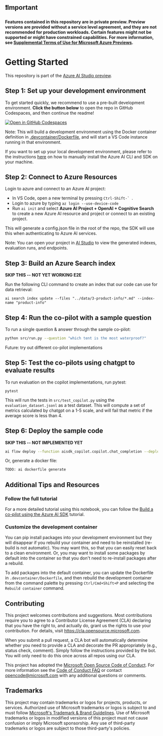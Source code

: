 ## ❗Important

**Features contained in this repository are in private preview. Preview versions are provided without a service level agreement, and they are not recommended for production workloads. Certain features might not be supported or might have constrained capabilities. For more information, see [Supplemental Terms of Use for Microsoft Azure Previews](https://azure.microsoft.com/en-us/support/legal/preview-supplemental-terms/).**

# Getting Started

This repository is part of the [Azure AI Studio preview](https://aka.ms/azureai/docs).

## Step 1: Set up your development environment

To get started quickly, we recommend to use a pre-built development environment. **Click the button below** to open the repo in GitHub Codespaces, and then continue the readme!

[![Open in GitHub Codespaces](https://github.com/codespaces/badge.svg)](https://codespaces.new/Azure/aistudio-copilot-sample?quickstart=1)

Note: This will build a development environment using the Docker container definition in [.devcontainer/Dockerfile](.devcontainer/Dockerfile), and will start a VS Code instance running in that environment. 

If you want to set up your local development environment, please refer to the instructions [here](https://aka.ms/aistudio/docs/sdk) on how to manually install the Azure AI CLI and SDK on your machine.

## Step 2: Connect to Azure Resources

Login to azure and connect to an Azure AI project:

 - In VS Code, open a new terminal by pressing ```Ctrl-Shift-` ```.
 - Login to azure by typing ```az login --use-device-code``` 
 - Run ```ai init``` and select **Azure AI Project + OpenAI + Cognitive Search** to create a new Azure AI resource and project or connect to an existing project.

This will generate a config.json file in the root of the repo, the SDK will use this when authenticating to Azure AI services.

Note: You can open your project in [AI Studio](https://aka.ms/AzureAIStudio) to view the generated indexes, evaluation runs, and endpoints.

## Step 3: Build an Azure Search index

**SKIP THIS -- NOT YET WORKING E2E**

Run the following CLI command to create an index that our code can use for data retrieval:
```
ai search index update --files "../data/3-product-info/*.md" --index-name "product-info"
```

## Step 4: Run the co-pilot with a sample question

To run a single question & answer through the sample co-pilot:
```bash
python src/run.py --question "which tent is the most waterproof?"
```

Future: try out different co-pilot implementations

## Step 5: Test the co-pilots using chatgpt to evaluate results

To run evaluation on the copilot implementations, run pytest:
```
pytest
```

This will run the tests in `src/test_copilot.py` using the `evaluation_dataset.jsonl` as a test dataset. This will compute a set of metrics calculated by chatgpt on a 1-5 scale, and will fail that metric if the average score is less than 4.

## Step 6: Deploy the sample code

**SKIP THIS -- NOT IMPLEMENTED YET**
```bash
ai flow deploy --function aisdk_copilot.copilot.chat_completion --deployment-name productretail-copilot
```

Or, generate a docker file:
```bash
TODO: ai dockerfile generate
```

## Additional Tips and Resources


### Follow the full tutorial

For a more detailed tutorial using this notebook, you can follow the [Build a co-pilot using the Azure AI SDK](https://github.com/Azure/azureai-insiders/blob/aistudio-preview/previews/aistudio/tutorials/copilot_with_sdk.md) tutorial.

### Customize the development container

You can pip install packages into your development environment but they will disappear if you rebuild your container and need to be reinstalled (re-build is not automatic). You may want this, so that you can easily reset back to a clean environment. Or, you may want to install some packages by default into the container so that you don't need to re-install packages after a rebuild.

To add packages into the default container, you can update the Dockerfile in `.devcontainer/Dockerfile`, and then rebuild the development container from the command palette by pressing `Ctrl/Cmd+Shift+P` and selecting the `Rebuild container` command.

## Contributing

This project welcomes contributions and suggestions.  Most contributions require you to agree to a
Contributor License Agreement (CLA) declaring that you have the right to, and actually do, grant us
the rights to use your contribution. For details, visit https://cla.opensource.microsoft.com.

When you submit a pull request, a CLA bot will automatically determine whether you need to provide
a CLA and decorate the PR appropriately (e.g., status check, comment). Simply follow the instructions
provided by the bot. You will only need to do this once across all repos using our CLA.

This project has adopted the [Microsoft Open Source Code of Conduct](https://opensource.microsoft.com/codeofconduct/).
For more information see the [Code of Conduct FAQ](https://opensource.microsoft.com/codeofconduct/faq/) or
contact [opencode@microsoft.com](mailto:opencode@microsoft.com) with any additional questions or comments.

## Trademarks

This project may contain trademarks or logos for projects, products, or services. Authorized use of Microsoft 
trademarks or logos is subject to and must follow 
[Microsoft's Trademark & Brand Guidelines](https://www.microsoft.com/en-us/legal/intellectualproperty/trademarks/usage/general).
Use of Microsoft trademarks or logos in modified versions of this project must not cause confusion or imply Microsoft sponsorship.
Any use of third-party trademarks or logos are subject to those third-party's policies.
